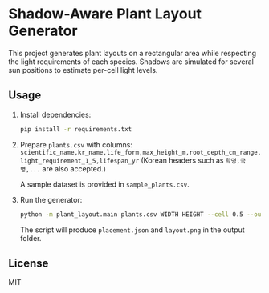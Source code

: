 # Shadow-Aware Plant Layout Generator

This project generates plant layouts on a rectangular area while respecting the
light requirements of each species. Shadows are simulated for several sun
positions to estimate per-cell light levels.

## Usage

1. Install dependencies:
   ```bash
   pip install -r requirements.txt
   ```

2. Prepare `plants.csv` with columns:
   `scientific_name,kr_name,life_form,max_height_m,root_depth_cm_range,light_requirement_1_5,lifespan_yr`
   (Korean headers such as `학명,국명,...` are also accepted.)

   A sample dataset is provided in `sample_plants.csv`.

3. Run the generator:
   ```bash
   python -m plant_layout.main plants.csv WIDTH HEIGHT --cell 0.5 --out output
   ```
   The script will produce `placement.json` and `layout.png` in the output folder.

## License

MIT
